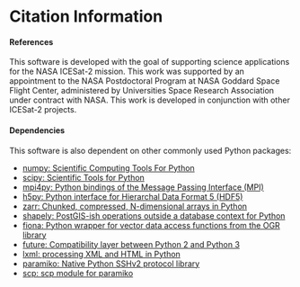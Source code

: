 Citation Information
====================

#### References
This software is developed with the goal of supporting science applications for
the NASA ICESat-2 mission. This work was supported by an appointment to
the NASA Postdoctoral Program at NASA Goddard Space Flight Center, administered
by Universities Space Research Association under contract with NASA. This work
is developed in conjunction with other ICESat-2 projects.

#### Dependencies
This software is also dependent on other commonly used Python packages:
- [numpy: Scientific Computing Tools For Python](https://numpy.org)  
- [scipy: Scientific Tools for Python](https://docs.scipy.org/doc//)  
- [mpi4py: Python bindings of the Message Passing Interface (MPI)](https://mpi4py.readthedocs.io/en/stable/)  
- [h5py: Python interface for Hierarchal Data Format 5 (HDF5)](http://h5py.org)  
- [zarr: Chunked, compressed, N-dimensional arrays in Python](https://github.com/zarr-developers/zarr-python)  
- [shapely: PostGIS-ish operations outside a database context for Python](http://toblerity.org/shapely/index.html)  
- [fiona: Python wrapper for vector data access functions from the OGR library](https://fiona.readthedocs.io/en/latest/manual.html)  
- [future: Compatibility layer between Python 2 and Python 3](http://python-future.org/)  
- [lxml: processing XML and HTML in Python](https://pypi.python.org/pypi/lxml)  
- [paramiko: Native Python SSHv2 protocol library](http://www.paramiko.org)  
- [scp: scp module for paramiko](https://github.com/jbardin/scp.py)  

